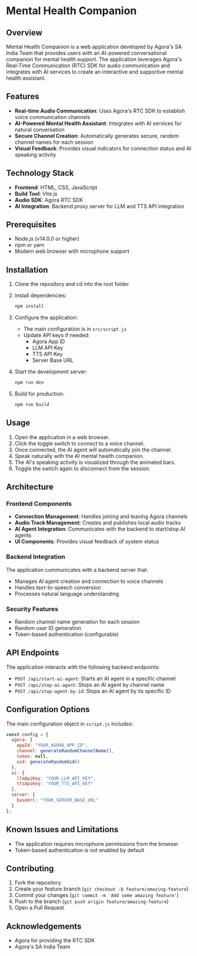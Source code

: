 # Mental Health Companion

## Overview
Mental Health Companion is a web application developed by Agora's SA India Team that provides users with an AI-powered conversational companion for mental health support. The application leverages Agora's Real-Time Communication (RTC) SDK for audio communication and integrates with AI services to create an interactive and supportive mental health assistant.

## Features
- **Real-time Audio Communication**: Uses Agora's RTC SDK to establish voice communication channels
- **AI-Powered Mental Health Assistant**: Integrates with AI services for natural conversation
- **Secure Channel Creation**: Automatically generates secure, random channel names for each session
- **Visual Feedback**: Provides visual indicators for connection status and AI speaking activity

## Technology Stack
- **Frontend**: HTML, CSS, JavaScript
- **Build Tool**: Vite.js
- **Audio SDK**: Agora RTC SDK
- **AI Integration**: Backend proxy server for LLM and TTS API integration

## Prerequisites
- Node.js (v14.0.0 or higher)
- npm or yarn
- Modern web browser with microphone support

## Installation

1. Clone the repository and cd into the root folder


2. Install dependencies:
   ```bash
   npm install
   ```

3. Configure the application:
   - The main configuration is in `src/script.js`
   - Update API keys if needed:
     - Agora App ID
     - LLM API Key
     - TTS API Key
     - Server Base URL

4. Start the development server:
   ```bash
   npm run dev
   ```

5. Build for production:
   ```bash
   npm run build
   ```

## Usage

1. Open the application in a web browser.
2. Click the toggle switch to connect to a voice channel.
3. Once connected, the AI agent will automatically join the channel.
4. Speak naturally with the AI mental health companion.
5. The AI's speaking activity is visualized through the animated bars.
6. Toggle the switch again to disconnect from the session.

## Architecture

### Frontend Components
- **Connection Management**: Handles joining and leaving Agora channels
- **Audio Track Management**: Creates and publishes local audio tracks
- **AI Agent Integration**: Communicates with the backend to start/stop AI agents
- **UI Components**: Provides visual feedback of system status

### Backend Integration
The application communicates with a backend server that:
- Manages AI agent creation and connection to voice channels
- Handles text-to-speech conversion
- Processes natural language understanding

### Security Features
- Random channel name generation for each session
- Random user ID generation
- Token-based authentication (configurable)

## API Endpoints

The application interacts with the following backend endpoints:

- `POST /api/start-ai-agent`: Starts an AI agent in a specific channel
- `POST /api/stop-ai-agent`: Stops an AI agent by channel name
- `POST /api/stop-agent-by-id`: Stops an AI agent by its specific ID

## Configuration Options

The main configuration object in `script.js` includes:

```javascript
const config = {
  agora: {
    appId: "YOUR_AGORA_APP_ID",
    channel: generateRandomChannelName(),
    token: null,
    uid: generateRandomUid()
  },
  ai: {
    llmApiKey: "YOUR_LLM_API_KEY",
    ttsApiKey: "YOUR_TTS_API_KEY"
  },
  server: {
    baseUrl: "YOUR_SERVER_BASE_URL"
  }
};
```

## Known Issues and Limitations

- The application requires microphone permissions from the browser
- Token-based authentication is not enabled by default

## Contributing

1. Fork the repository
2. Create your feature branch (`git checkout -b feature/amazing-feature`)
3. Commit your changes (`git commit -m 'Add some amazing feature'`)
4. Push to the branch (`git push origin feature/amazing-feature`)
5. Open a Pull Request

## Acknowledgements

- Agora for providing the RTC SDK
- Agora's SA India Team 